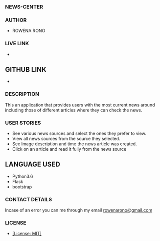 ### NEWS-CENTER

### AUTHOR
* ROWENA RONO

### LIVE LINK
*

## GITHUB LINK
*

### DESCRIPTION
This an application that provides users with the most current news around including those of different articles where they can check the news.

### USER STORIES
* See various news sources and select the ones they prefer to view.
* View all news sources from the source they selected.
* See Image description and time the news article was created.
* Click on an article and read it fully from the news source

## LANGUAGE USED
* Python3.6
* Flask
* bootstrap

### CONTACT DETAILS
Incase of an error you can me through my email <rowenarono@gmail.com>

### LICENSE
* [[License: MIT]](Licence.md)
